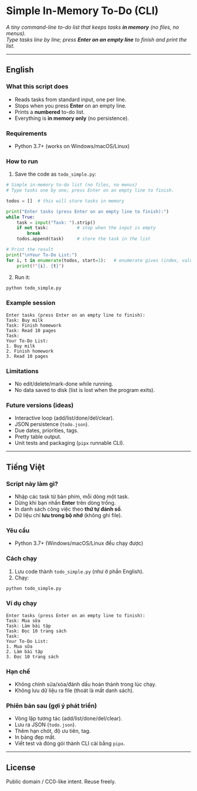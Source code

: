 # Simple In-Memory To-Do (CLI)

_A tiny command-line to-do list that keeps tasks **in memory** (no files, no menus).  
Type tasks line by line; press **Enter on an empty line** to finish and print the list._

---

## English

### What this script does
- Reads tasks from standard input, one per line.
- Stops when you press **Enter** on an empty line.
- Prints a **numbered** to-do list.
- Everything is **in memory only** (no persistence).

### Requirements
- Python 3.7+ (works on Windows/macOS/Linux)

### How to run
1) Save the code as `todo_simple.py`:
```python
# Simple in-memory to-do list (no files, no menus)
# Type tasks one by one; press Enter on an empty line to finish.

todos = []  # this will store tasks in memory

print("Enter tasks (press Enter on an empty line to finish):")
while True:
    task = input("Task: ").strip()
    if not task:           # stop when the input is empty
        break
    todos.append(task)     # store the task in the list

# Print the result
print("\nYour To-Do List:")
for i, t in enumerate(todos, start=1):   # enumerate gives (index, value)
    print(f"{i}. {t}")
```

2) Run it:
```bash
python todo_simple.py
```

### Example session
```
Enter tasks (press Enter on an empty line to finish):
Task: Buy milk
Task: Finish homework
Task: Read 10 pages
Task:
Your To-Do List:
1. Buy milk
2. Finish homework
3. Read 10 pages
```

### Limitations
- No edit/delete/mark-done while running.
- No data saved to disk (list is lost when the program exits).

### Future versions (ideas)
- Interactive loop (add/list/done/del/clear).
- JSON persistence (`todo.json`).
- Due dates, priorities, tags.
- Pretty table output.
- Unit tests and packaging (`pipx` runnable CLI).

---

## Tiếng Việt

### Script này làm gì?
- Nhập các task từ bàn phím, mỗi dòng một task.
- Dừng khi bạn nhấn **Enter** trên dòng trống.
- In danh sách công việc theo **thứ tự đánh số**.
- Dữ liệu chỉ **lưu trong bộ nhớ** (không ghi file).

### Yêu cầu
- Python 3.7+ (Windows/macOS/Linux đều chạy được)

### Cách chạy
1) Lưu code thành `todo_simple.py` (như ở phần English).
2) Chạy:
```bash
python todo_simple.py
```

### Ví dụ chạy
```
Enter tasks (press Enter on an empty line to finish):
Task: Mua sữa
Task: Làm bài tập
Task: Đọc 10 trang sách
Task:
Your To-Do List:
1. Mua sữa
2. Làm bài tập
3. Đọc 10 trang sách
```

### Hạn chế
- Không chỉnh sửa/xóa/đánh dấu hoàn thành trong lúc chạy.
- Không lưu dữ liệu ra file (thoát là mất danh sách).

### Phiên bản sau (gợi ý phát triển)
- Vòng lặp tương tác (add/list/done/del/clear).
- Lưu ra JSON (`todo.json`).
- Thêm hạn chót, độ ưu tiên, tag.
- In bảng đẹp mắt.
- Viết test và đóng gói thành CLI cài bằng `pipx`.

---

## License
Public domain / CC0-like intent. Reuse freely.